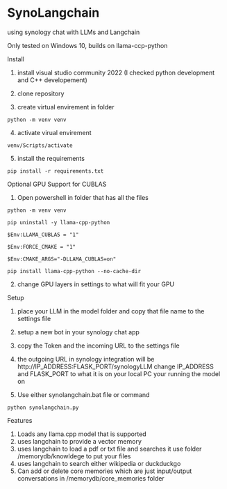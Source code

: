 # SynoLangchain

using synology chat with LLMs and Langchain

Only tested on Windows 10, builds on llama-ccp-python 


Install
  
  1) install visual studio community 2022 (I checked python development and C++ developement)
  
  2) clone repository
  
  3) create virtual envirement in folder    
    
    python -m venv venv
  
  4) activate virual envirement             
  
    venv/Scripts/activate
 
  5) install the requirements
    
    pip install -r requirements.txt
  
Optional GPU Support for CUBLAS 

  1) Open powershell in folder that has all the files
    
    python -m venv venv

    pip uninstall -y llama-cpp-python

    $Env:LLAMA_CUBLAS = "1"
     
    $Env:FORCE_CMAKE = "1"
     
    $Env:CMAKE_ARGS="-DLLAMA_CUBLAS=on"
     
    pip install llama-cpp-python --no-cache-dir

  2) change GPU layers in settings to what will fit your GPU
     
Setup

  1) place your LLM in the model folder and copy that file name to the settings file
  
  2) setup a new bot in your synology chat app
  
  3) copy the Token and the incoming URL to the settings file
  
  4) the outgoing URL in synology integration will be http://IP_ADDRESS:FLASK_PORT/synologyLLM change IP_ADDRESS and FLASK_PORT to what it is on your local PC your running the model on
  
  5) Use either synolangchain.bat file or command
  
    python synolangchain.py

Features
  
  1) Loads any llama.cpp model that is supported
  2) uses langchain to provide a vector memory
  3) uses langchain to load a pdf or txt file and searches it
     use folder /memorydb/knowldege to put your files
  5) uses langchain to search either wikipedia or duckduckgo
  6) Can add or delete core memories which are just input/output conversations in /memorydb/core_memories folder
